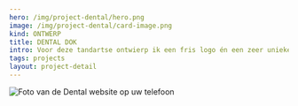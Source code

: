 ```yaml
---
hero: /img/project-dental/hero.png
image: /img/project-dental/card-image.png
kind: ONTWERP
title: DENTAL DOK
intro: Voor deze tandartse ontwierp ik een fris logo én een zeer unieke landingspage.
tags: projects
layout: project-detail
---
```


![Foto van de Dental website op uw telefoon](/img/project-dental/foto-een.png)